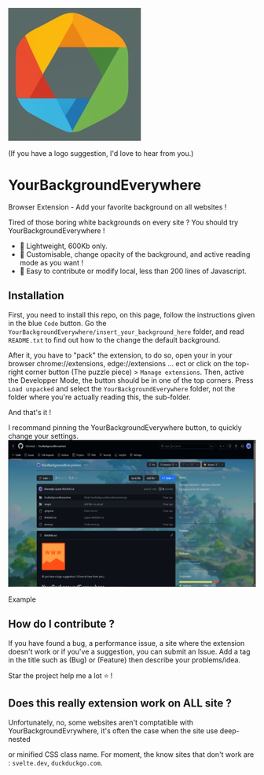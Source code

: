 ![YourBackgroundEverywhere's logo](https://github.com/Otomatyk/YourBackgroundEverywhere/blob/main/images/mini_logo.png)

(If you have a logo suggestion, I'd love to hear from you.)

# YourBackgroundEverywhere
Browser Extension - Add your favorite background on all websites !

Tired of those boring white backgrounds on every site ?
You should try YourBackgroundEverywhere !

- :leaves: Lightweight, 600Kb only.
- :art: Customisable, change opacity of the background, and active reading mode as you want !
- :handshake: Easy to contribute or modify local, less than 200 lines of Javascript.

## Installation
First, you need to install this repo, on this page, follow the instructions given in the blue `Code` button.
Go the `YourBackgroundEverywhere/insert_your_background_here` folder, and read `README.txt` to find out how to the change the default background.

After it, you have to "pack" the extension, to do so, open your in your browser chrome://extensions, edge://extensions ... ect or click on the top-right corner button (The puzzle piece) > `Manage extensions`.
Then, active the Developper Mode, the button should be in one of the top corners.
Press `Load unpacked` and select the `YourBackgroundEverywhere` folder, not the folder where you're actually reading this, the sub-folder.

And that's it !

I recommand pinning the YourBackgroundEverywhere button, to quickly change your settings.
![Example](https://github.com/Otomatyk/YourBackgroundEverywhere/blob/main/images/example.png)

Example

## How do I contribute ?
If you have found a bug, a performance issue, a site where the extension doesn't work or if you've a suggestion, you can submit an Issue.
Add a tag in the title such as (Bug) or (Feature) then describe your problems/idea.

Star the project help me a lot ⭐ !

## Does this really extension work on ALL site ?
Unfortunately, no, some websites aren't comptatible with YourBackgroundEvrywhere, it's often the case when the site use deep-nested <div> or minified CSS class name.
For moment, the know sites that don't work are : `svelte.dev`, `duckduckgo.com`.
